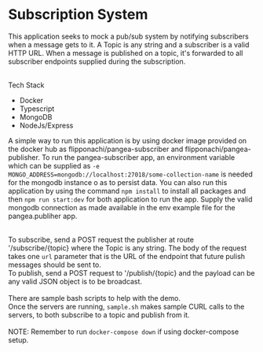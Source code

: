 # Subscription System

This application seeks to mock a pub/sub system by notifying subscribers when a message gets to it.
A Topic is any string and a subscriber is a valid HTTP URL.
When a message is published on a topic, it's  forwarded to all subscriber endpoints supplied during the subscription.<br><br>

Tech Stack
- Docker
- Typescript
- MongoDB
- NodeJs/Express


A simple way to run this application is by using docker image provided on the docker hub as flipponachi/pangea-subscriber and flipponachi/pangea-publisher. To run the pangea-subscriber app, an environment variable which can be supplied as `-e MONGO_ADDRESS=mongodb://localhost:27018/some-collection-name` is needed for the mongodb instance o as to persist data. You can also run this application by using the command `npm install` to install all packages and then `npm run start:dev` for both application to run the app. Supply the valid mongodb connection as made available in the env example file for the pangea.publiher app.<br><br>

To subscribe, send a POST request the publisher at route '/subscribe/{topic} where the Topic is any string. The body of the request takes one `url` parameter that is the URL of the endpoint that future pulish messages should be sent to.<br>
To publish, send a POST request to '/publish/{topic} and the payload can be any valid JSON object is to be broadcast.
<br><br>
There are sample bash scripts to help with the demo.  <br>
Once the servers are running, `sample.sh` makes sample CURL calls to the servers, to both subscribe to a topic and publish from it. <br><br>
NOTE: Remember to run `docker-compose down` if using docker-compose setup. 
<br><br>
